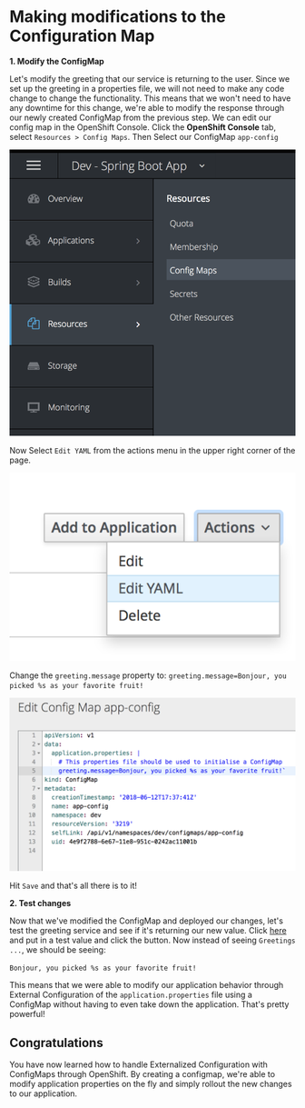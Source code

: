 # Making modifications to the Configuration Map

**1. Modify the ConfigMap**

Let's modify the greeting that our service is returning to the user. Since we set up the greeting in a properties file, we will not need to make any code change to change the functionality. This means that we won't need to have any downtime for this change, we're able to modify the response through our newly created ConfigMap from the previous step. We can edit our config map in the OpenShift Console. Click the **OpenShift Console** tab, select `Resources > Config Maps`. Then Select our ConfigMap `app-config`

![Greeting Service](../../assets/middleware/rhoar-microservices/configmap.png)

Now Select `Edit YAML` from the actions menu in the upper right corner of the page. 

![Greeting Service](../../assets/middleware/rhoar-microservices/edityaml.png)

Change the `greeting.message` property to: `greeting.message=Bonjour, you picked %s as your favorite fruit!`

![Greeting Service](../../assets/middleware/rhoar-microservices/editconfigmap.png)

Hit `Save` and that's all there is to it!

**2. Test changes**

Now that we've modified the ConfigMap and deployed our changes, let's test the greeting service and see if it's returning our new value.
Click [here](http://spring-boot-configmap-greeting-dev.[[HOST_SUBDOMAIN]]-80-[[KATACODA_HOST]].environments.katacoda.com/) and put in a test value and click the button. Now instead of seeing `Greetings ...`, we should be seeing:

`Bonjour, you picked %s as your favorite fruit!`

<!-- `Bonjour <name>...`! 

![Bonjour Message](../../assets/middleware/rhoar-microservices/bonjour-message-minier.png) -->

This means that we were able to modify our application behavior through External Configuration of the `application.properties` file using a ConfigMap without having to even take down the application. That's pretty powerful!

## Congratulations

You have now learned how to handle Externalized Configuration with ConfigMaps through OpenShift. By creating a configmap, we're able to modify application properties on the fly and simply rollout the new changes to our application.
